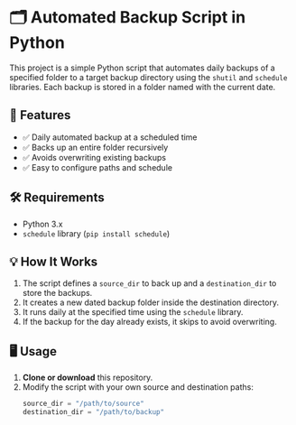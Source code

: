 # 🗂️ Automated Backup Script in Python

This project is a simple Python script that automates daily backups of a specified folder to a target backup directory using the `shutil` and `schedule` libraries. Each backup is stored in a folder named with the current date.

## 📁 Features

- ✅ Daily automated backup at a scheduled time
- ✅ Backs up an entire folder recursively
- ✅ Avoids overwriting existing backups
- ✅ Easy to configure paths and schedule

## 🛠️ Requirements

- Python 3.x
- `schedule` library (`pip install schedule`)

## 💡 How It Works

1. The script defines a `source_dir` to back up and a `destination_dir` to store the backups.
2. It creates a new dated backup folder inside the destination directory.
3. It runs daily at the specified time using the `schedule` library.
4. If the backup for the day already exists, it skips to avoid overwriting.

## 🖥️ Usage

1. **Clone or download** this repository.
2. Modify the script with your own source and destination paths:
   ```python
   source_dir = "/path/to/source"
   destination_dir = "/path/to/backup"
